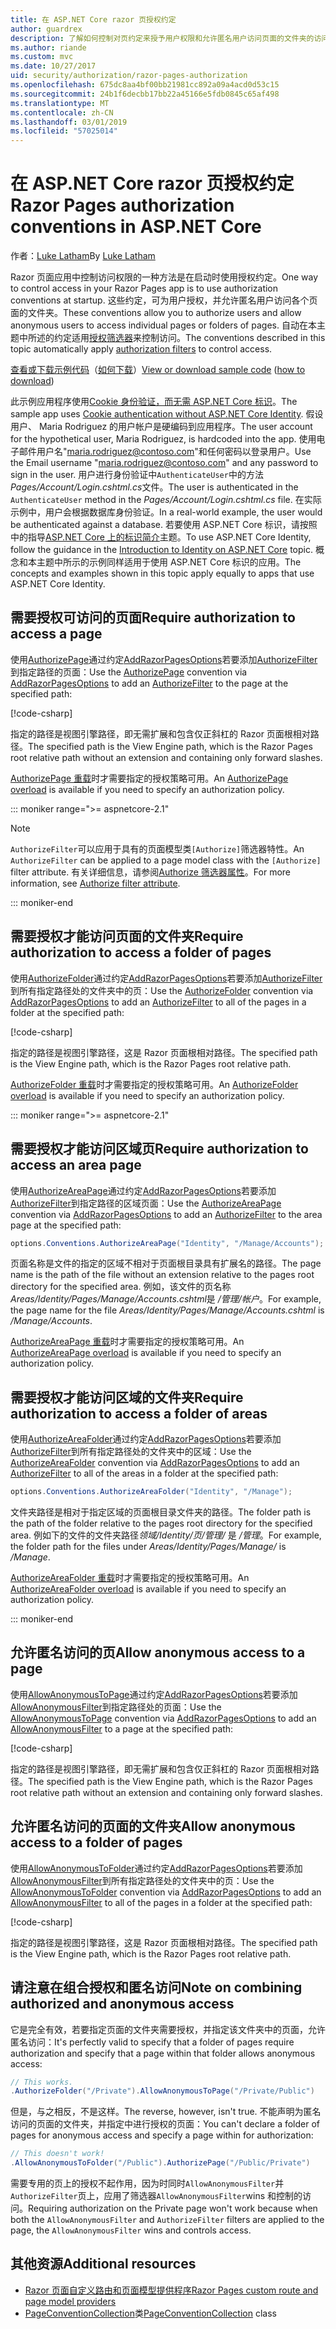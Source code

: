 ```yaml
---
title: 在 ASP.NET Core razor 页授权约定
author: guardrex
description: 了解如何控制对页约定来授予用户权限和允许匿名用户访问页面的文件夹的访问。
ms.author: riande
ms.custom: mvc
ms.date: 10/27/2017
uid: security/authorization/razor-pages-authorization
ms.openlocfilehash: 675dc8aa4bf00bb21981cc892a09a4acd0d53c15
ms.sourcegitcommit: 24b1f6decbb17bb22a45166e5fdb0845c65af498
ms.translationtype: MT
ms.contentlocale: zh-CN
ms.lasthandoff: 03/01/2019
ms.locfileid: "57025014"
---
```

# <a name="razor-pages-authorization-conventions-in-aspnet-core"></a><span data-ttu-id="f7ec2-103">在 ASP.NET Core razor 页授权约定</span><span class="sxs-lookup"><span data-stu-id="f7ec2-103">Razor Pages authorization conventions in ASP.NET Core</span></span>

<span data-ttu-id="f7ec2-104">作者：[Luke Latham](https://github.com/guardrex)</span><span class="sxs-lookup"><span data-stu-id="f7ec2-104">By [Luke Latham](https://github.com/guardrex)</span></span>

<span data-ttu-id="f7ec2-105">Razor 页面应用中控制访问权限的一种方法是在启动时使用授权约定。</span><span class="sxs-lookup"><span data-stu-id="f7ec2-105">One way to control access in your Razor Pages app is to use authorization conventions at startup.</span></span> <span data-ttu-id="f7ec2-106">这些约定，可为用户授权，并允许匿名用户访问各个页面的文件夹。</span><span class="sxs-lookup"><span data-stu-id="f7ec2-106">These conventions allow you to authorize users and allow anonymous users to access individual pages or folders of pages.</span></span> <span data-ttu-id="f7ec2-107">自动在本主题中所述的约定适用[授权筛选器](xref:mvc/controllers/filters#authorization-filters)来控制访问。</span><span class="sxs-lookup"><span data-stu-id="f7ec2-107">The conventions described in this topic automatically apply [authorization filters](xref:mvc/controllers/filters#authorization-filters) to control access.</span></span>

<span data-ttu-id="f7ec2-108">[查看或下载示例代码](https://github.com/aspnet/Docs/tree/master/aspnetcore/security/authorization/razor-pages-authorization/samples)（[如何下载](xref:index#how-to-download-a-sample)）</span><span class="sxs-lookup"><span data-stu-id="f7ec2-108">[View or download sample code](https://github.com/aspnet/Docs/tree/master/aspnetcore/security/authorization/razor-pages-authorization/samples) ([how to download](xref:index#how-to-download-a-sample))</span></span>

<span data-ttu-id="f7ec2-109">此示例应用程序使用[Cookie 身份验证，而无需 ASP.NET Core 标识](xref:security/authentication/cookie)。</span><span class="sxs-lookup"><span data-stu-id="f7ec2-109">The sample app uses [Cookie authentication without ASP.NET Core Identity](xref:security/authentication/cookie).</span></span> <span data-ttu-id="f7ec2-110">假设用户、 Maria Rodriguez 的用户帐户是硬编码到应用程序。</span><span class="sxs-lookup"><span data-stu-id="f7ec2-110">The user account for the hypothetical user, Maria Rodriguez, is hardcoded into the app.</span></span> <span data-ttu-id="f7ec2-111">使用电子邮件用户名"maria.rodriguez@contoso.com"和任何密码以登录用户。</span><span class="sxs-lookup"><span data-stu-id="f7ec2-111">Use the Email username "maria.rodriguez@contoso.com" and any password to sign in the user.</span></span> <span data-ttu-id="f7ec2-112">用户进行身份验证中`AuthenticateUser`中的方法*Pages/Account/Login.cshtml.cs*文件。</span><span class="sxs-lookup"><span data-stu-id="f7ec2-112">The user is authenticated in the `AuthenticateUser` method in the *Pages/Account/Login.cshtml.cs* file.</span></span> <span data-ttu-id="f7ec2-113">在实际示例中，用户会根据数据库身份验证。</span><span class="sxs-lookup"><span data-stu-id="f7ec2-113">In a real-world example, the user would be authenticated against a database.</span></span> <span data-ttu-id="f7ec2-114">若要使用 ASP.NET Core 标识，请按照中的指导[ASP.NET Core 上的标识简介](xref:security/authentication/identity)主题。</span><span class="sxs-lookup"><span data-stu-id="f7ec2-114">To use ASP.NET Core Identity, follow the guidance in the [Introduction to Identity on ASP.NET Core](xref:security/authentication/identity) topic.</span></span> <span data-ttu-id="f7ec2-115">概念和本主题中所示的示例同样适用于使用 ASP.NET Core 标识的应用。</span><span class="sxs-lookup"><span data-stu-id="f7ec2-115">The concepts and examples shown in this topic apply equally to apps that use ASP.NET Core Identity.</span></span>

## <a name="require-authorization-to-access-a-page"></a><span data-ttu-id="f7ec2-116">需要授权可访问的页面</span><span class="sxs-lookup"><span data-stu-id="f7ec2-116">Require authorization to access a page</span></span>

<span data-ttu-id="f7ec2-117">使用[AuthorizePage](/dotnet/api/microsoft.extensions.dependencyinjection.pageconventioncollectionextensions.authorizepage)通过约定[AddRazorPagesOptions](/dotnet/api/microsoft.extensions.dependencyinjection.mvcrazorpagesmvcbuilderextensions.addrazorpagesoptions)若要添加[AuthorizeFilter](/dotnet/api/microsoft.aspnetcore.mvc.authorization.authorizefilter)到指定路径的页面：</span><span class="sxs-lookup"><span data-stu-id="f7ec2-117">Use the [AuthorizePage](/dotnet/api/microsoft.extensions.dependencyinjection.pageconventioncollectionextensions.authorizepage) convention via [AddRazorPagesOptions](/dotnet/api/microsoft.extensions.dependencyinjection.mvcrazorpagesmvcbuilderextensions.addrazorpagesoptions) to add an [AuthorizeFilter](/dotnet/api/microsoft.aspnetcore.mvc.authorization.authorizefilter) to the page at the specified path:</span></span>

[!code-csharp[](razor-pages-authorization/samples/2.x/AuthorizationSample/Startup.cs?name=snippet1&highlight=2,4)]

<span data-ttu-id="f7ec2-118">指定的路径是视图引擎路径，即无需扩展和包含仅正斜杠的 Razor 页面根相对路径。</span><span class="sxs-lookup"><span data-stu-id="f7ec2-118">The specified path is the View Engine path, which is the Razor Pages root relative path without an extension and containing only forward slashes.</span></span>

<span data-ttu-id="f7ec2-119">[AuthorizePage 重载](/dotnet/api/microsoft.extensions.dependencyinjection.pageconventioncollectionextensions.authorizepage#Microsoft_Extensions_DependencyInjection_PageConventionCollectionExtensions_AuthorizePage_Microsoft_AspNetCore_Mvc_ApplicationModels_PageConventionCollection_System_String_System_String_)时才需要指定的授权策略可用。</span><span class="sxs-lookup"><span data-stu-id="f7ec2-119">An [AuthorizePage overload](/dotnet/api/microsoft.extensions.dependencyinjection.pageconventioncollectionextensions.authorizepage#Microsoft_Extensions_DependencyInjection_PageConventionCollectionExtensions_AuthorizePage_Microsoft_AspNetCore_Mvc_ApplicationModels_PageConventionCollection_System_String_System_String_) is available if you need to specify an authorization policy.</span></span>

::: moniker range=">= aspnetcore-2.1"

> [!NOTE]
> <span data-ttu-id="f7ec2-120">`AuthorizeFilter`可以应用于具有的页面模型类`[Authorize]`筛选器特性。</span><span class="sxs-lookup"><span data-stu-id="f7ec2-120">An `AuthorizeFilter` can be applied to a page model class with the `[Authorize]` filter attribute.</span></span> <span data-ttu-id="f7ec2-121">有关详细信息，请参阅[Authorize 筛选器属性](xref:razor-pages/filter#authorize-filter-attribute)。</span><span class="sxs-lookup"><span data-stu-id="f7ec2-121">For more information, see [Authorize filter attribute](xref:razor-pages/filter#authorize-filter-attribute).</span></span>

::: moniker-end

## <a name="require-authorization-to-access-a-folder-of-pages"></a><span data-ttu-id="f7ec2-122">需要授权才能访问页面的文件夹</span><span class="sxs-lookup"><span data-stu-id="f7ec2-122">Require authorization to access a folder of pages</span></span>

<span data-ttu-id="f7ec2-123">使用[AuthorizeFolder](/dotnet/api/microsoft.extensions.dependencyinjection.pageconventioncollectionextensions.authorizefolder)通过约定[AddRazorPagesOptions](/dotnet/api/microsoft.extensions.dependencyinjection.mvcrazorpagesmvcbuilderextensions.addrazorpagesoptions)若要添加[AuthorizeFilter](/dotnet/api/microsoft.aspnetcore.mvc.authorization.authorizefilter)到所有指定路径处的文件夹中的页：</span><span class="sxs-lookup"><span data-stu-id="f7ec2-123">Use the [AuthorizeFolder](/dotnet/api/microsoft.extensions.dependencyinjection.pageconventioncollectionextensions.authorizefolder) convention via [AddRazorPagesOptions](/dotnet/api/microsoft.extensions.dependencyinjection.mvcrazorpagesmvcbuilderextensions.addrazorpagesoptions) to add an [AuthorizeFilter](/dotnet/api/microsoft.aspnetcore.mvc.authorization.authorizefilter) to all of the pages in a folder at the specified path:</span></span>

[!code-csharp[](razor-pages-authorization/samples/2.x/AuthorizationSample/Startup.cs?name=snippet1&highlight=2,5)]

<span data-ttu-id="f7ec2-124">指定的路径是视图引擎路径，这是 Razor 页面根相对路径。</span><span class="sxs-lookup"><span data-stu-id="f7ec2-124">The specified path is the View Engine path, which is the Razor Pages root relative path.</span></span>

<span data-ttu-id="f7ec2-125">[AuthorizeFolder 重载](/dotnet/api/microsoft.extensions.dependencyinjection.pageconventioncollectionextensions.authorizefolder#Microsoft_Extensions_DependencyInjection_PageConventionCollectionExtensions_AuthorizeFolder_Microsoft_AspNetCore_Mvc_ApplicationModels_PageConventionCollection_System_String_System_String_)时才需要指定的授权策略可用。</span><span class="sxs-lookup"><span data-stu-id="f7ec2-125">An [AuthorizeFolder overload](/dotnet/api/microsoft.extensions.dependencyinjection.pageconventioncollectionextensions.authorizefolder#Microsoft_Extensions_DependencyInjection_PageConventionCollectionExtensions_AuthorizeFolder_Microsoft_AspNetCore_Mvc_ApplicationModels_PageConventionCollection_System_String_System_String_) is available if you need to specify an authorization policy.</span></span>

::: moniker range=">= aspnetcore-2.1"

## <a name="require-authorization-to-access-an-area-page"></a><span data-ttu-id="f7ec2-126">需要授权才能访问区域页</span><span class="sxs-lookup"><span data-stu-id="f7ec2-126">Require authorization to access an area page</span></span>

<span data-ttu-id="f7ec2-127">使用[AuthorizeAreaPage](/dotnet/api/microsoft.extensions.dependencyinjection.pageconventioncollectionextensions.authorizeareapage)通过约定[AddRazorPagesOptions](/dotnet/api/microsoft.extensions.dependencyinjection.mvcrazorpagesmvcbuilderextensions.addrazorpagesoptions)若要添加[AuthorizeFilter](/dotnet/api/microsoft.aspnetcore.mvc.authorization.authorizefilter)到指定路径的区域页面：</span><span class="sxs-lookup"><span data-stu-id="f7ec2-127">Use the [AuthorizeAreaPage](/dotnet/api/microsoft.extensions.dependencyinjection.pageconventioncollectionextensions.authorizeareapage) convention via [AddRazorPagesOptions](/dotnet/api/microsoft.extensions.dependencyinjection.mvcrazorpagesmvcbuilderextensions.addrazorpagesoptions) to add an [AuthorizeFilter](/dotnet/api/microsoft.aspnetcore.mvc.authorization.authorizefilter) to the area page at the specified path:</span></span>

```csharp
options.Conventions.AuthorizeAreaPage("Identity", "/Manage/Accounts");
```

<span data-ttu-id="f7ec2-128">页面名称是文件的指定的区域不相对于页面根目录具有扩展名的路径。</span><span class="sxs-lookup"><span data-stu-id="f7ec2-128">The page name is the path of the file without an extension relative to the pages root directory for the specified area.</span></span> <span data-ttu-id="f7ec2-129">例如，该文件的页名称*Areas/Identity/Pages/Manage/Accounts.cshtml*是 */管理/帐户*。</span><span class="sxs-lookup"><span data-stu-id="f7ec2-129">For example, the page name for the file *Areas/Identity/Pages/Manage/Accounts.cshtml* is */Manage/Accounts*.</span></span>

<span data-ttu-id="f7ec2-130">[AuthorizeAreaPage 重载](/dotnet/api/microsoft.extensions.dependencyinjection.pageconventioncollectionextensions.authorizeareapage#Microsoft_Extensions_DependencyInjection_PageConventionCollectionExtensions_AuthorizeAreaPage_Microsoft_AspNetCore_Mvc_ApplicationModels_PageConventionCollection_System_String_System_String_System_String_)时才需要指定的授权策略可用。</span><span class="sxs-lookup"><span data-stu-id="f7ec2-130">An [AuthorizeAreaPage overload](/dotnet/api/microsoft.extensions.dependencyinjection.pageconventioncollectionextensions.authorizeareapage#Microsoft_Extensions_DependencyInjection_PageConventionCollectionExtensions_AuthorizeAreaPage_Microsoft_AspNetCore_Mvc_ApplicationModels_PageConventionCollection_System_String_System_String_System_String_) is available if you need to specify an authorization policy.</span></span>

## <a name="require-authorization-to-access-a-folder-of-areas"></a><span data-ttu-id="f7ec2-131">需要授权才能访问区域的文件夹</span><span class="sxs-lookup"><span data-stu-id="f7ec2-131">Require authorization to access a folder of areas</span></span>

<span data-ttu-id="f7ec2-132">使用[AuthorizeAreaFolder](/dotnet/api/microsoft.extensions.dependencyinjection.pageconventioncollectionextensions.authorizeareafolder)通过约定[AddRazorPagesOptions](/dotnet/api/microsoft.extensions.dependencyinjection.mvcrazorpagesmvcbuilderextensions.addrazorpagesoptions)若要添加[AuthorizeFilter](/dotnet/api/microsoft.aspnetcore.mvc.authorization.authorizefilter)到所有指定路径处的文件夹中的区域：</span><span class="sxs-lookup"><span data-stu-id="f7ec2-132">Use the [AuthorizeAreaFolder](/dotnet/api/microsoft.extensions.dependencyinjection.pageconventioncollectionextensions.authorizeareafolder) convention via [AddRazorPagesOptions](/dotnet/api/microsoft.extensions.dependencyinjection.mvcrazorpagesmvcbuilderextensions.addrazorpagesoptions) to add an [AuthorizeFilter](/dotnet/api/microsoft.aspnetcore.mvc.authorization.authorizefilter) to all of the areas in a folder at the specified path:</span></span>

```csharp
options.Conventions.AuthorizeAreaFolder("Identity", "/Manage");
```

<span data-ttu-id="f7ec2-133">文件夹路径是相对于指定区域的页面根目录文件夹的路径。</span><span class="sxs-lookup"><span data-stu-id="f7ec2-133">The folder path is the path of the folder relative to the pages root directory for the specified area.</span></span> <span data-ttu-id="f7ec2-134">例如下的文件的文件夹路径*领域/Identity/页/管理/* 是 */管理*。</span><span class="sxs-lookup"><span data-stu-id="f7ec2-134">For example, the folder path for the files under *Areas/Identity/Pages/Manage/* is */Manage*.</span></span>

<span data-ttu-id="f7ec2-135">[AuthorizeAreaFolder 重载](/dotnet/api/microsoft.extensions.dependencyinjection.pageconventioncollectionextensions.authorizeareafolder#Microsoft_Extensions_DependencyInjection_PageConventionCollectionExtensions_AuthorizeAreaFolder_Microsoft_AspNetCore_Mvc_ApplicationModels_PageConventionCollection_System_String_System_String_System_String_)时才需要指定的授权策略可用。</span><span class="sxs-lookup"><span data-stu-id="f7ec2-135">An [AuthorizeAreaFolder overload](/dotnet/api/microsoft.extensions.dependencyinjection.pageconventioncollectionextensions.authorizeareafolder#Microsoft_Extensions_DependencyInjection_PageConventionCollectionExtensions_AuthorizeAreaFolder_Microsoft_AspNetCore_Mvc_ApplicationModels_PageConventionCollection_System_String_System_String_System_String_) is available if you need to specify an authorization policy.</span></span>

::: moniker-end

## <a name="allow-anonymous-access-to-a-page"></a><span data-ttu-id="f7ec2-136">允许匿名访问的页</span><span class="sxs-lookup"><span data-stu-id="f7ec2-136">Allow anonymous access to a page</span></span>

<span data-ttu-id="f7ec2-137">使用[AllowAnonymousToPage](/dotnet/api/microsoft.extensions.dependencyinjection.pageconventioncollectionextensions.allowanonymoustopage)通过约定[AddRazorPagesOptions](/dotnet/api/microsoft.extensions.dependencyinjection.mvcrazorpagesmvcbuilderextensions.addrazorpagesoptions)若要添加[AllowAnonymousFilter](/dotnet/api/microsoft.aspnetcore.mvc.authorization.allowanonymousfilter)到指定路径处的页面：</span><span class="sxs-lookup"><span data-stu-id="f7ec2-137">Use the [AllowAnonymousToPage](/dotnet/api/microsoft.extensions.dependencyinjection.pageconventioncollectionextensions.allowanonymoustopage) convention via [AddRazorPagesOptions](/dotnet/api/microsoft.extensions.dependencyinjection.mvcrazorpagesmvcbuilderextensions.addrazorpagesoptions) to add an [AllowAnonymousFilter](/dotnet/api/microsoft.aspnetcore.mvc.authorization.allowanonymousfilter) to a page at the specified path:</span></span>

[!code-csharp[](razor-pages-authorization/samples/2.x/AuthorizationSample/Startup.cs?name=snippet1&highlight=2,6)]

<span data-ttu-id="f7ec2-138">指定的路径是视图引擎路径，即无需扩展和包含仅正斜杠的 Razor 页面根相对路径。</span><span class="sxs-lookup"><span data-stu-id="f7ec2-138">The specified path is the View Engine path, which is the Razor Pages root relative path without an extension and containing only forward slashes.</span></span>

## <a name="allow-anonymous-access-to-a-folder-of-pages"></a><span data-ttu-id="f7ec2-139">允许匿名访问的页面的文件夹</span><span class="sxs-lookup"><span data-stu-id="f7ec2-139">Allow anonymous access to a folder of pages</span></span>

<span data-ttu-id="f7ec2-140">使用[AllowAnonymousToFolder](/dotnet/api/microsoft.extensions.dependencyinjection.pageconventioncollectionextensions.allowanonymoustofolder)通过约定[AddRazorPagesOptions](/dotnet/api/microsoft.extensions.dependencyinjection.mvcrazorpagesmvcbuilderextensions.addrazorpagesoptions)若要添加[AllowAnonymousFilter](/dotnet/api/microsoft.aspnetcore.mvc.authorization.allowanonymousfilter)到所有指定路径处的文件夹中的页：</span><span class="sxs-lookup"><span data-stu-id="f7ec2-140">Use the [AllowAnonymousToFolder](/dotnet/api/microsoft.extensions.dependencyinjection.pageconventioncollectionextensions.allowanonymoustofolder) convention via [AddRazorPagesOptions](/dotnet/api/microsoft.extensions.dependencyinjection.mvcrazorpagesmvcbuilderextensions.addrazorpagesoptions) to add an [AllowAnonymousFilter](/dotnet/api/microsoft.aspnetcore.mvc.authorization.allowanonymousfilter) to all of the pages in a folder at the specified path:</span></span>

[!code-csharp[](razor-pages-authorization/samples/2.x/AuthorizationSample/Startup.cs?name=snippet1&highlight=2,7)]

<span data-ttu-id="f7ec2-141">指定的路径是视图引擎路径，这是 Razor 页面根相对路径。</span><span class="sxs-lookup"><span data-stu-id="f7ec2-141">The specified path is the View Engine path, which is the Razor Pages root relative path.</span></span>

## <a name="note-on-combining-authorized-and-anonymous-access"></a><span data-ttu-id="f7ec2-142">请注意在组合授权和匿名访问</span><span class="sxs-lookup"><span data-stu-id="f7ec2-142">Note on combining authorized and anonymous access</span></span>

<span data-ttu-id="f7ec2-143">它是完全有效，若要指定页面的文件夹需要授权，并指定该文件夹中的页面，允许匿名访问：</span><span class="sxs-lookup"><span data-stu-id="f7ec2-143">It's perfectly valid to specify that a folder of pages require authorization and specify that a page within that folder allows anonymous access:</span></span>

```csharp
// This works.
.AuthorizeFolder("/Private").AllowAnonymousToPage("/Private/Public")
```

<span data-ttu-id="f7ec2-144">但是，与之相反，不是这样。</span><span class="sxs-lookup"><span data-stu-id="f7ec2-144">The reverse, however, isn't true.</span></span> <span data-ttu-id="f7ec2-145">不能声明为匿名访问的页面的文件夹，并指定中进行授权的页面：</span><span class="sxs-lookup"><span data-stu-id="f7ec2-145">You can't declare a folder of pages for anonymous access and specify a page within for authorization:</span></span>

```csharp
// This doesn't work!
.AllowAnonymousToFolder("/Public").AuthorizePage("/Public/Private") 
```

<span data-ttu-id="f7ec2-146">需要专用的页上的授权不起作用，因为时同时`AllowAnonymousFilter`并`AuthorizeFilter`页上，应用了筛选器`AllowAnonymousFilter`wins 和控制的访问。</span><span class="sxs-lookup"><span data-stu-id="f7ec2-146">Requiring authorization on the Private page won't work because when both the `AllowAnonymousFilter` and `AuthorizeFilter` filters are applied to the page, the `AllowAnonymousFilter` wins and controls access.</span></span>

## <a name="additional-resources"></a><span data-ttu-id="f7ec2-147">其他资源</span><span class="sxs-lookup"><span data-stu-id="f7ec2-147">Additional resources</span></span>

* [<span data-ttu-id="f7ec2-148">Razor 页面自定义路由和页面模型提供程序</span><span class="sxs-lookup"><span data-stu-id="f7ec2-148">Razor Pages custom route and page model providers</span></span>](xref:razor-pages/razor-pages-conventions)
* <span data-ttu-id="f7ec2-149">[PageConventionCollection](/dotnet/api/microsoft.aspnetcore.mvc.applicationmodels.pageconventioncollection)类</span><span class="sxs-lookup"><span data-stu-id="f7ec2-149">[PageConventionCollection](/dotnet/api/microsoft.aspnetcore.mvc.applicationmodels.pageconventioncollection) class</span></span>

